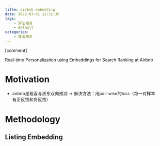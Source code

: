 ```yaml
---
title: airbnb embedding
date: 2022-03-01 11:32:38
tags:
    - 算法相关
    - default
categories: 
    - 算法相关
---
```


[comment]

<!-- more -->


Real-time Personalization using Embeddings for Search
Ranking at Airbnb

# Motivation

- airbnb是租客与房东双向预测 -> 解决方法：用pair wise的loss（每一对样本有正反馈和负反馈）

# Methodology

## Listing Embedding

 

